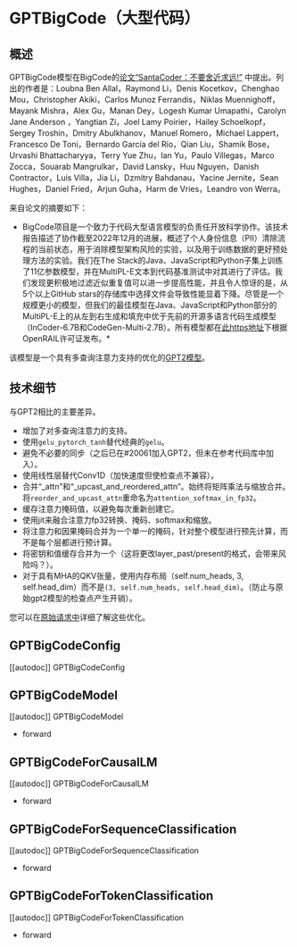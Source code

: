 <!--版权所有2023年HuggingFace团队。 版权所有。

根据Apache许可证2.0版（“许可证”），除非符合许可证的要求, 否则您不得使用此文件。 您可以在以下网址获得许可证的副本

http://www.apache.org/licenses/LICENSE-2.0

除非适用法律要求或书面同意，否则根据许可证分发的软件基于“原样”分发，没有任何形式的保证或条件。 有关许可证下对特定语言的限制和限制，请参阅许可证的特定语言。-->




# GPTBigCode（大型代码）

## 概述

GPTBigCode模型在BigCode的[论文“SantaCoder：不要舍近求远!”](https://arxiv.org/abs/2301.03988) 中提出。列出的作者是：Loubna Ben Allal，Raymond Li，Denis Kocetkov，Chenghao Mou，Christopher Akiki，Carlos Munoz Ferrandis，Niklas Muennighoff，Mayank Mishra，Alex Gu，Manan Dey，Logesh Kumar Umapathi，Carolyn Jane Anderson ，Yangtian Zi，Joel Lamy Poirier，Hailey Schoelkopf，Sergey Troshin，Dmitry Abulkhanov，Manuel Romero，Michael Lappert，Francesco De Toni，Bernardo García del Río，Qian Liu，Shamik Bose，Urvashi Bhattacharyya，Terry Yue Zhu，Ian Yu，Paulo Villegas，Marco Zocca，Souarab Mangrulkar，David Lansky，Huu Nguyen，Danish Contractor，Luis Villa，Jia Li，Dzmitry Bahdanau，Yacine Jernite，Sean Hughes，Daniel Fried，Arjun Guha，Harm de Vries，Leandro von Werra。

来自论文的摘要如下：

* BigCode项目是一个致力于代码大型语言模型的负责任开放科学协作。该技术报告描述了协作截至2022年12月的进展，概述了个人身份信息（PII）清除流程的当前状态，用于消除模型架构风险的实验，以及用于训练数据的更好预处理方法的实验。我们在The Stack的Java、JavaScript和Python子集上训练了11亿参数模型，并在MultiPL-E文本到代码基准测试中对其进行了评估。我们发现更积极地过滤近似重复值可以进一步提高性能，并且令人惊讶的是，从5个以上GitHub stars的存储库中选择文件会导致性能显着下降。尽管是一个规模更小的模型，但我们的最佳模型在Java、JavaScript和Python部分的MultiPL-E上的从左到右生成和填充中优于先前的开源多语言代码生成模型（InCoder-6.7B和CodeGen-Multi-2.7B）。所有模型都在[此https地址](https://huggingface.co/bigcode)下根据OpenRAIL许可证发布。*

该模型是一个具有多查询注意力支持的优化的[GPT2模型](https://huggingface.co/docs/transformers/model_doc/gpt2)。

## 技术细节

与GPT2相比的主要差异。
- 增加了对多查询注意力的支持。
- 使用`gelu_pytorch_tanh`替代经典的`gelu`。
- 避免不必要的同步（之后已在#20061加入GPT2，但未在参考代码库中加入）。
- 使用线性层替代Conv1D（加快速度但使检查点不兼容）。
- 合并“_attn”和“_upcast_and_reordered_attn”。始终将矩阵乘法与缩放合并。将`reorder_and_upcast_attn`重命名为`attention_softmax_in_fp32`。
- 缓存注意力掩码值，以避免每次重新创建它。
- 使用jit来融合注意力fp32转换、掩码、softmax和缩放。
- 将注意力和因果掩码合并为一个单一的掩码，针对整个模型进行预先计算，而不是每个层都进行预计算。
- 将密钥和值缓存合并为一个（这将更改layer_past/present的格式，会带来风险吗？）。
- 对于具有MHA的QKV张量，使用内存布局（self.num_heads, 3, self.head_dim）而不是`(3, self.num_heads, self.head_dim)`。（防止与原始gpt2模型的检查点产生开销）。

您可以在[原始请求中](https://github.com/huggingface/transformers/pull/22575)详细了解这些优化。

## GPTBigCodeConfig

[[autodoc]] GPTBigCodeConfig

## GPTBigCodeModel

[[autodoc]] GPTBigCodeModel
- forward

## GPTBigCodeForCausalLM

[[autodoc]] GPTBigCodeForCausalLM
- forward

## GPTBigCodeForSequenceClassification

[[autodoc]] GPTBigCodeForSequenceClassification
- forward

## GPTBigCodeForTokenClassification

[[autodoc]] GPTBigCodeForTokenClassification
- forward
